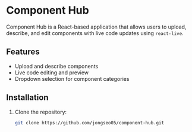 # Component Hub

Component Hub is a React-based application that allows users to upload, describe, and edit components with live code updates using `react-live`.

## Features

- Upload and describe components
- Live code editing and preview
- Dropdown selection for component categories

## Installation

1. Clone the repository:
   ```bash
   git clone https://github.com/jongseo05/component-hub.git